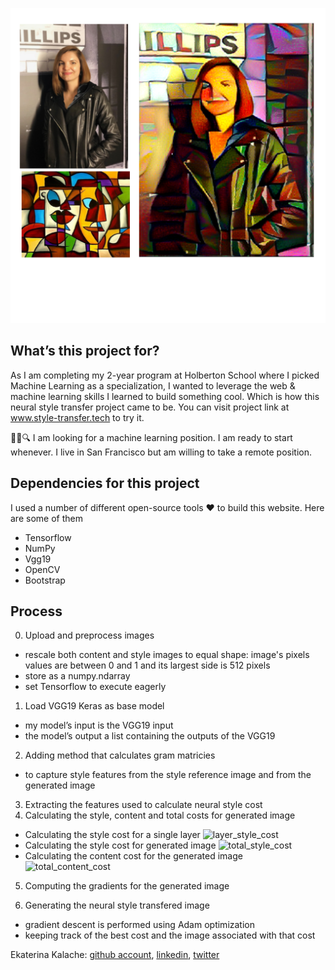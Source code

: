 ![readme photo](/html/static/img/new_index.png)
## What’s this project for?

As I am completing my 2-year program at Holberton School where I picked Machine Learning as a specialization, I wanted to leverage the web & machine learning skills I learned to build something cool. Which is how this neural style transfer project came to be.
You can visit project link at www.style-transfer.tech to try it.

👩‍💻🔍 I am looking for a machine learning position. I am ready to start whenever. I live in San Francisco but am willing to take a remote position.


## Dependencies for this project
I used a number of different open-source tools ❤️ to build this website. Here are some of them
* Tensorflow
* NumPy
* Vgg19
* OpenCV
* Bootstrap

## Process
0. Upload and preprocess images
* rescale both content and style images to equal shape: image's pixels values are between 0 and 1 and its largest side is 512 pixels
* store as a numpy.ndarray
* set Tensorflow to execute eagerly
1. Load VGG19 Keras as base model
* my  model’s input is  the VGG19 input
* the model’s output a list containing the outputs of the VGG19 
2. Adding method that calculates gram matricies
* to capture style features from the style reference image and from the generated image
3. Extracting the features used to calculate neural style cost
4. Calculating the style, content and total costs for generated image
* Calculating the style cost for a single layer
![layer_style_cost](https://latex.codecogs.com/gif.latex?E_{l}&space;=&space;\frac{1}{C_{l}^{2}}\sum_{i}^{C_{l}}\sum_{j}^{C_{l}}(G^{l}_{ij}&space;-&space;A^{l}_{ij})^{2})
* Calculating the style cost for generated image
![total_style_cost](https://latex.codecogs.com/gif.latex?L_{style}&space;=&space;\sum_{l}w_{l}E_{l})
* Calculating the content cost for the generated image
![total_content_cost](https://latex.codecogs.com/gif.latex?L_{content}&space;=&space;\frac{1}{H_{l}W_{l}C_{l}}\sum_{i}^{H_{l}}\sum_{j}^{W_{l}}\sum_{k}^{C_{l}}(F_{ijk}^{l}-P_{ijk}^{l})^2)
5. Computing the gradients for the generated image

6. Generating  the neural style transfered image
* gradient descent is performed using Adam optimization
* keeping track of the best cost and the image associated with that cost

Ekaterina Kalache: [github account](https://github.com/KatyaKalache), [linkedin](https://www.linkedin.com/in/ekaterinakalache/), [twitter](https://twitter.com/KatyaKalache)